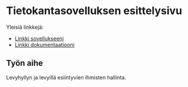 # Tietokantasovelluksen esittelysivu

Yleisiä linkkejä:

* [Linkki sovellukseeni](hcjaakko.users.cs.helsinki.fi/levyhylly/)
* [Linkki dokumentaatiooni](https://github.com/jheiska/Levyhylly/blob/master/doc/dokumentaatio.pdf)

## Työn aihe

Levyhyllyn ja levyillä esiintyvien ihmisten hallinta.
